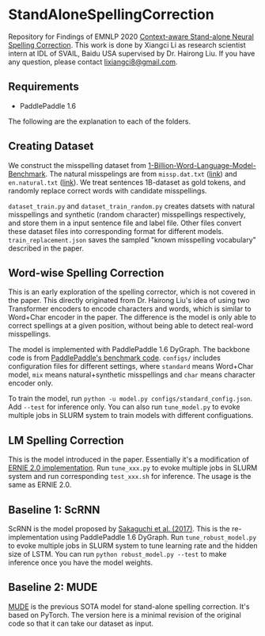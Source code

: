 # StandAloneSpellingCorrection
Repository for Findings of EMNLP 2020 [Context-aware Stand-alone Neural Spelling Correction](https://www.aclweb.org/anthology/2020.findings-emnlp.37/). This work is done by Xiangci Li as research scientist intern at IDL of SVAIL, Baidu USA supervised by Dr. Hairong Liu. If you have any question, please contact lixiangci8@gmail.com.

## Requirements
* PaddlePaddle 1.6

The following are the explanation to each of the folders.

## Creating Dataset
We construct the misspelling dataset from [1-Billion-Word-Language-Model-Benchmark](https://github.com/ciprian-chelba/1-billion-word-language-modeling-benchmark). The natural misspelings are from `missp.dat.txt` ([link](https://www.dcs.bbk.ac.uk/~roger/corpora.html)) and `en.natural.txt` ([link](https://github.com/ybisk/charNMT-noise)). We treat sentences 1B-dataset as gold tokens, and randomly replace correct words with candidate misspellings. 

`dataset_train.py` and `dataset_train_random.py` creates datsets with natural misspellings and synthetic (random character) misspellings respectively, and store them in a input sentence file and label file. Other files convert these dataset files into corresponding format for different models. `train_replacement.json` saves the sampled "known misspelling vocabulary" described in the paper.

## Word-wise Spelling Correction
This is an early exploration of the spelling corrector, which is not covered in the paper. This directly originated from Dr. Hairong Liu's idea of using two Transformer encoders to encode characters and words, which is similar to Word+Char encoder in the paper. The difference is the model is only able to correct spellings at a given position, without being able to detect real-word misspellings.

The model is implemented with PaddlePaddle 1.6 DyGraph. The backbone code is from [PaddlePaddle's benchmark code](https://github.com/PaddlePaddle/benchmark/blob/master/dygraph/transformer/train.py). `configs/` includes configuration files for different settings, where `standard` means Word+Char model, `mix` means natural+synthetic misspellings and `char` means character encoder only.

To train the model, run `python -u model.py configs/standard_config.json`. Add `--test` for inference only. You can also run `tune_model.py` to evoke multiple jobs in SLURM system to train models with different configuations.

## LM Spelling Correction
This is the model introduced in the paper. Essentially it's a modification of [ERNIE 2.0 implementation](https://github.com/PaddlePaddle/ERNIE/tree/develop/ernie). Run `tune_xxx.py` to evoke multiple jobs in SLURM system and run corresponding `test_xxx.sh` for inference. The usage is the same as ERNIE 2.0.

## Baseline 1: ScRNN
ScRNN is the model proposed by [Sakaguchi et al. (2017)](https://github.com/keisks/robsut-wrod-reocginiton). This is the re-implementation using PaddlePaddle 1.6 DyGraph. Run `tune_robust_model.py` to evoke multiple jobs in SLURM system to tune learning rate and the hidden size of LSTM. You can run `python robust_model.py --test` to make inference once you have the model weights.

## Baseline 2: MUDE
[MUDE](https://github.com/zw-s-github/MUDE) is the previous SOTA model for stand-alone spelling correction. It's based on PyTorch. The version here is a minimal revision of the original code so that it can take our dataset as input.
